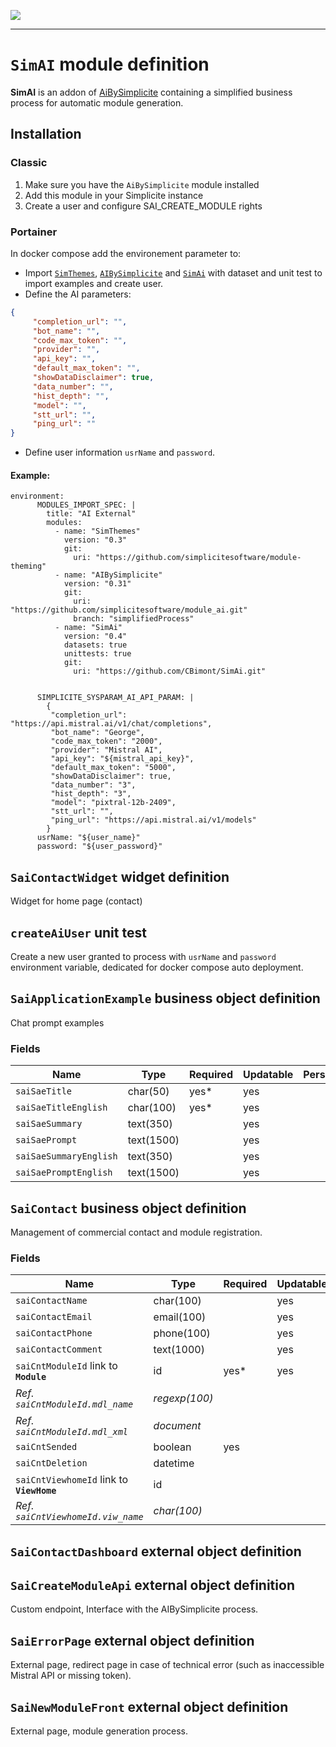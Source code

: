<!--
 ___ _            _ _    _ _    __
/ __(_)_ __  _ __| (_)__(_) |_ /_/
\__ \ | '  \| '_ \ | / _| |  _/ -_)
|___/_|_|_|_| .__/_|_\__|_|\__\___|
            |_| 
-->
![](https://platform.simplicite.io/logos/standard/logo250.png)
* * *

`SimAI` module definition
=========================

**SimAI** is an addon of [AiBySimplicite](https://github.com/simplicitesoftware/module_ai) containing a simplified business process for automatic module generation.

## Installation

### Classic
1. Make sure you have the `AiBySimplicite` module installed
2. Add this module in your Simplicite instance
3. Create a user and configure SAI_CREATE_MODULE rights

### Portainer
In docker compose add the environement parameter to: 
* Import [`SimThemes`](https://github.com/simplicitesoftware/module-theming), [`AIBySimplicite`](https://github.com/simplicitesoftware/module_ai.git) and [`SimAi`](https://github.com/CBimont/SimAi.git) with dataset and unit test to import examples and create user.
* Define the AI parameters:
```json
{
     "completion_url": "",
     "bot_name": "",
     "code_max_token": "",
     "provider": "",
     "api_key": "",
     "default_max_token": "",
     "showDataDisclaimer": true,
     "data_number": "",
     "hist_depth": "",
     "model": "",
     "stt_url": "",
     "ping_url": ""
}
```
* Define user information `usrName` and `password`.
#### Example:
```
environment:
      MODULES_IMPORT_SPEC: |
        title: "AI External"
        modules:
          - name: "SimThemes"
            version: "0.3"
            git:
              uri: "https://github.com/simplicitesoftware/module-theming"
          - name: "AIBySimplicite"
            version: "0.31"
            git:
              uri: "https://github.com/simplicitesoftware/module_ai.git"
              branch: "simplifiedProcess"
          - name: "SimAi"
            version: "0.4"
            datasets: true 
            unittests: true
            git:
              uri: "https://github.com/CBimont/SimAi.git"

        
      SIMPLICITE_SYSPARAM_AI_API_PARAM: |
        {
         "completion_url": "https://api.mistral.ai/v1/chat/completions",
         "bot_name": "George",
         "code_max_token": "2000",
         "provider": "Mistral AI",
         "api_key": "${mistral_api_key}",
         "default_max_token": "5000",
         "showDataDisclaimer": true,
         "data_number": "3",
         "hist_depth": "3",
         "model": "pixtral-12b-2409",
         "stt_url": "",
         "ping_url": "https://api.mistral.ai/v1/models"
        }
      usrName: "${user_name}"
      password: "${user_password}"
```

`SaiContactWidget` widget definition
------------------------------------

Widget for home page (contact)

`createAiUser` unit test
-------------------------

Create a new user granted to process with `usrName` and `password` environment variable, dedicated for docker compose auto deployment.

`SaiApplicationExample` business object definition
--------------------------------------------------

Chat prompt examples

### Fields

| Name                                                         | Type                                     | Required | Updatable | Personal | Description                                                                      |
|--------------------------------------------------------------|------------------------------------------|----------|-----------|----------|----------------------------------------------------------------------------------|
| `saiSaeTitle`                                                | char(50)                                 | yes*     | yes       |          | -                                                                                |
| `saiSaeTitleEnglish`                                         | char(100)                                | yes*     | yes       |          | -                                                                                |
| `saiSaeSummary`                                              | text(350)                                |          | yes       |          | -                                                                                |
| `saiSaePrompt`                                               | text(1500)                               |          | yes       |          | -                                                                                |
| `saiSaeSummaryEnglish`                                       | text(350)                                |          | yes       |          | -                                                                                |
| `saiSaePromptEnglish`                                        | text(1500)                               |          | yes       |          | -                                                                                |

`SaiContact` business object definition
---------------------------------------

Management of commercial contact and module registration.

### Fields

| Name                                                         | Type                                     | Required | Updatable | Personal | Description                                                                      |
|--------------------------------------------------------------|------------------------------------------|----------|-----------|----------|----------------------------------------------------------------------------------|
| `saiContactName`                                             | char(100)                                |          | yes       |          | -                                                                                |
| `saiContactEmail`                                            | email(100)                               |          | yes       |          | -                                                                                |
| `saiContactPhone`                                            | phone(100)                               |          | yes       |          | -                                                                                |
| `saiContactComment`                                          | text(1000)                               |          | yes       |          | -                                                                                |
| `saiCntModuleId` link to **`Module`**                        | id                                       | yes*     | yes       |          | -                                                                                |
| _Ref. `saiCntModuleId.mdl_name`_                             | _regexp(100)_                            |          |           |          | _Module name_                                                                    |
| _Ref. `saiCntModuleId.mdl_xml`_                              | _document_                               |          |           |          | _Module file_                                                                    |
| `saiCntSended`                                               | boolean                                  | yes      |           |          | -                                                                                |
| `saiCntDeletion`                                             | datetime                                 |          |           |          | -                                                                                |
| `saiCntViewhomeId` link to **`ViewHome`**                    | id                                       |          |           |          | -                                                                                |
| _Ref. `saiCntViewhomeId.viw_name`_                           | _char(100)_                              |          |           |          | -                                                                                |

`SaiContactDashboard` external object definition
------------------------------------------------




`SaiCreateModuleApi` external object definition
-----------------------------------------------

Custom endpoint, Interface with the AIBySimplicite process.


`SaiErrorPage` external object definition
-----------------------------------------

External page, redirect page in case of technical error (such as inaccessible Mistral API or missing token).


`SaiNewModuleFront` external object definition
----------------------------------------------

External page, module generation process.


